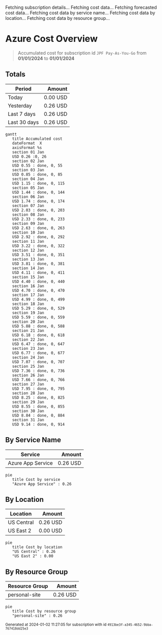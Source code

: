 Fetching subscription details...
Fetching cost data...
Fetching forecasted cost data...
Fetching cost data by service name...
Fetching cost data by location...
Fetching cost data by resource group...
# Azure Cost Overview

> Accumulated cost for subscription id `JPF Pay-As-You-Go` from **01/01/2024** to **01/01/2024**

## Totals

|Period|Amount|
|---|---:|
|Today|0.00 USD|
|Yesterday|0.26 USD|
|Last 7 days|0.26 USD|
|Last 30 days|0.26 USD|

```mermaid
gantt
   title Accumulated cost
   dateFormat  X
   axisFormat %s
   section 01 Jan
   USD 0.26 :0, 26
   section 02 Jan
   USD 0.55 : done, 0, 55
   section 03 Jan
   USD 0.85 : done, 0, 85
   section 04 Jan
   USD 1.15 : done, 0, 115
   section 05 Jan
   USD 1.44 : done, 0, 144
   section 06 Jan
   USD 1.74 : done, 0, 174
   section 07 Jan
   USD 2.03 : done, 0, 203
   section 08 Jan
   USD 2.33 : done, 0, 233
   section 09 Jan
   USD 2.63 : done, 0, 263
   section 10 Jan
   USD 2.92 : done, 0, 292
   section 11 Jan
   USD 3.22 : done, 0, 322
   section 12 Jan
   USD 3.51 : done, 0, 351
   section 13 Jan
   USD 3.81 : done, 0, 381
   section 14 Jan
   USD 4.11 : done, 0, 411
   section 15 Jan
   USD 4.40 : done, 0, 440
   section 16 Jan
   USD 4.70 : done, 0, 470
   section 17 Jan
   USD 4.99 : done, 0, 499
   section 18 Jan
   USD 5.29 : done, 0, 529
   section 19 Jan
   USD 5.59 : done, 0, 559
   section 20 Jan
   USD 5.88 : done, 0, 588
   section 21 Jan
   USD 6.18 : done, 0, 618
   section 22 Jan
   USD 6.47 : done, 0, 647
   section 23 Jan
   USD 6.77 : done, 0, 677
   section 24 Jan
   USD 7.07 : done, 0, 707
   section 25 Jan
   USD 7.36 : done, 0, 736
   section 26 Jan
   USD 7.66 : done, 0, 766
   section 27 Jan
   USD 7.95 : done, 0, 795
   section 28 Jan
   USD 8.25 : done, 0, 825
   section 29 Jan
   USD 8.55 : done, 0, 855
   section 30 Jan
   USD 8.84 : done, 0, 884
   section 31 Jan
   USD 9.14 : done, 0, 914
```

## By Service Name

|Service|Amount|
|---|---:|
|Azure App Service|0.26 USD|

```mermaid
pie
   title Cost by service
   "Azure App Service" : 0.26
```

## By Location

|Location|Amount|
|---|---:|
|US Central|0.26 USD|
|US East 2|0.00 USD|

```mermaid
pie
   title Cost by location
   "US Central" : 0.26
   "US East 2" : 0.00
```

## By Resource Group

|Resource Group|Amount|
|---|---:|
|personal-site|0.26 USD|

```mermaid
pie
   title Cost by resource group
   "personal-site" : 0.26
```

<sup>Generated at 2024-01-02 11:27:05 for subscription with id `4913be3f-a345-4652-9bba-767418dd25e3`</sup>
